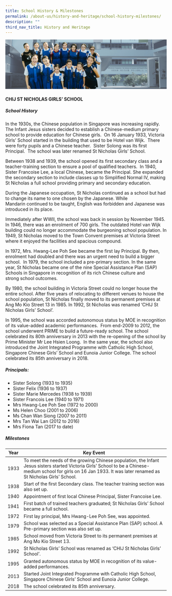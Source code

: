 ```yaml
---
title: School History & Milestones
permalink: /about-us/history-and-heritage/school-history-milestones/
description: ""
third_nav_title: History and Heritage
---
```

![](/images/01%20Banner%20Photos/subpage%2001%20about%20us.jpg)

#### **CHIJ ST NICHOLAS GIRLS’ SCHOOL**

##### **School History**

In the 1930s, the Chinese population in Singapore was increasing rapidly. The Infant Jesus sisters decided to establish a Chinese-medium primary school to provide education for Chinese girls.  On 16 January 1933, Victoria Girls’ School started in the building that used to be Hotel van Wijk.  There were forty pupils and a Chinese teacher.  Sister Solong was its first Principal.  The school was later renamed St Nicholas Girls’ School.

Between 1938 and 1939, the school opened its first secondary class and a teacher-training section to ensure a pool of qualified teachers.  In 1940, Sister Francoise Lee, a local Chinese, became the Principal. She expanded the secondary section to include classes up to Simplified Normal IV, making St Nicholas a full school providing primary and secondary education.

During the Japanese occupation, St Nicholas continued as a school but had to change its name to one chosen by the Japanese. While Mandarin continued to be taught, English was forbidden and Japanese was introduced in its place.

Immediately after WWII, the school was back in session by November 1945. In 1946, there was an enrolment of 700 girls. The outdated Hotel van Wijk building could no longer accommodate the burgeoning school population. In 1949, St Nicholas moved to the Town Convent premises at Victoria Street where it enjoyed the facilities and spacious compound.

In 1972, Mrs. Hwang-Lee Poh See became the first lay Principal. By then, enrolment had doubled and there was an urgent need to build a bigger school.  In 1979, the school included a pre-primary section. In the same year, St Nicholas became one of the nine Special Assistance Plan (SAP) Schools in Singapore in recognition of its rich Chinese culture and strong school outcomes.

By 1980, the school building in Victoria Street could no longer house the entire school. After five years of relocating to different venues to house the school population, St Nicholas finally moved to its permanent premises at Ang Mo Kio Street 13 in 1985. In 1992, St Nicholas was renamed ‘CHIJ St Nicholas Girls’ School’.

In 1995, the school was accorded autonomous status by MOE in recognition of its value-added academic performances.  From end-2009 to 2012, the school underwent PRIME to build a future-ready school. The school celebrated its 80th anniversary in 2013 with the re-opening of the school by Prime Minister Mr Lee Hsien Loong.  In the same year, the school also introduced the Joint Integrated Programme with Catholic High School, Singapore Chinese Girls’ School and Eunoia Junior College. The school celebrated its 85th anniversary in 2018.

##### **Principals:**

*   Sister Solong (1933 to 1935)
*   Sister Felix (1936 to 1937)
*   Sister Marie Mercedes (1938 to 1939)
*   Sister Francois Lee (1940 to 1971)
*   Mrs Hwang-Lee Poh See (1972 to 2000)
*   Ms Helen Choo (2001 to 2006)
*   Ms Chan Wan Siong (2007 to 2011)
*   Mrs Tan Wai Lan (2012 to 2016)
*   Mrs Fiona Tan (2017 to date)

##### **Milestones**

| Year | Key Event |
| ---- | -------- |
| 1933 | To meet the needs of the growing Chinese population, the Infant Jesus sisters started Victoria Girls’ School to be a Chinese-medium school for girls on 16 Jan 1933. It was later renamed as St Nicholas Girls’ School. |
| 1938 | Start of the first Secondary class. The teacher training section was also set up. |
| 1940 | Appointment of first local Chinese Principal, Sister Francoise Lee. |
| 1941 | First batch of trained teachers graduated; St Nicholas Girls’ School became a full school. |
| 1972 | First lay principal, Mrs Hwang-Lee Poh See, was appointed. |
| 1979 | School was selected as a Special Assistance Plan (SAP) school. A Pre-primary section was also set up. |
| 1985 | School moved from Victoria Street to its permanent premises at Ang Mo Kio Street 13. |
| 1992 | St Nicholas Girls’ School was renamed as ‘CHIJ St Nicholas Girls’ School’. |
| 1995 | Granted autonomous status by MOE in recognition of its value-added performances. |
| 2013 | Started Joint Integrated Programme with Catholic High School, Singapore Chinese Girls’ School and Eunoia Junior College. |
| 2018 | The school celebrated its 85th anniversary. |